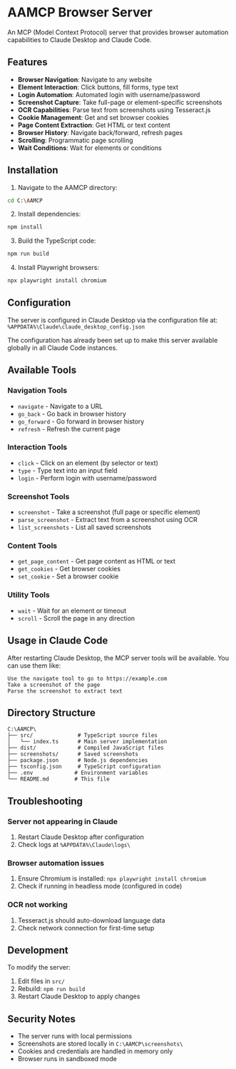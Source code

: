 # AAMCP Browser Server

An MCP (Model Context Protocol) server that provides browser automation capabilities to Claude Desktop and Claude Code.

## Features

- **Browser Navigation**: Navigate to any website
- **Element Interaction**: Click buttons, fill forms, type text
- **Login Automation**: Automated login with username/password
- **Screenshot Capture**: Take full-page or element-specific screenshots
- **OCR Capabilities**: Parse text from screenshots using Tesseract.js
- **Cookie Management**: Get and set browser cookies
- **Page Content Extraction**: Get HTML or text content
- **Browser History**: Navigate back/forward, refresh pages
- **Scrolling**: Programmatic page scrolling
- **Wait Conditions**: Wait for elements or conditions

## Installation

1. Navigate to the AAMCP directory:
```bash
cd C:\AAMCP
```

2. Install dependencies:
```bash
npm install
```

3. Build the TypeScript code:
```bash
npm run build
```

4. Install Playwright browsers:
```bash
npx playwright install chromium
```

## Configuration

The server is configured in Claude Desktop via the configuration file at:
`%APPDATA%\Claude\claude_desktop_config.json`

The configuration has already been set up to make this server available globally in all Claude Code instances.

## Available Tools

### Navigation Tools
- `navigate` - Navigate to a URL
- `go_back` - Go back in browser history
- `go_forward` - Go forward in browser history
- `refresh` - Refresh the current page

### Interaction Tools
- `click` - Click on an element (by selector or text)
- `type` - Type text into an input field
- `login` - Perform login with username/password

### Screenshot Tools
- `screenshot` - Take a screenshot (full page or specific element)
- `parse_screenshot` - Extract text from a screenshot using OCR
- `list_screenshots` - List all saved screenshots

### Content Tools
- `get_page_content` - Get page content as HTML or text
- `get_cookies` - Get browser cookies
- `set_cookie` - Set a browser cookie

### Utility Tools
- `wait` - Wait for an element or timeout
- `scroll` - Scroll the page in any direction

## Usage in Claude Code

After restarting Claude Desktop, the MCP server tools will be available. You can use them like:

```
Use the navigate tool to go to https://example.com
Take a screenshot of the page
Parse the screenshot to extract text
```

## Directory Structure

```
C:\AAMCP\
├── src/              # TypeScript source files
│   └── index.ts      # Main server implementation
├── dist/             # Compiled JavaScript files
├── screenshots/      # Saved screenshots
├── package.json      # Node.js dependencies
├── tsconfig.json     # TypeScript configuration
├── .env             # Environment variables
└── README.md        # This file
```

## Troubleshooting

### Server not appearing in Claude
1. Restart Claude Desktop after configuration
2. Check logs at `%APPDATA%\Claude\logs\`

### Browser automation issues
1. Ensure Chromium is installed: `npx playwright install chromium`
2. Check if running in headless mode (configured in code)

### OCR not working
1. Tesseract.js should auto-download language data
2. Check network connection for first-time setup

## Development

To modify the server:

1. Edit files in `src/`
2. Rebuild: `npm run build`
3. Restart Claude Desktop to apply changes

## Security Notes

- The server runs with local permissions
- Screenshots are stored locally in `C:\AAMCP\screenshots\`
- Cookies and credentials are handled in memory only
- Browser runs in sandboxed mode